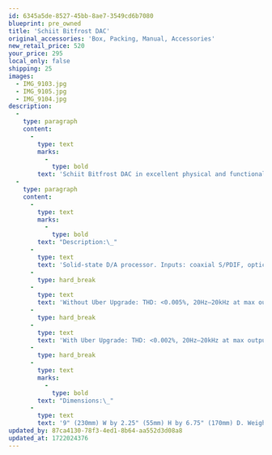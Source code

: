```yaml
---
id: 6345a5de-8527-45bb-8ae7-3549cd6b7080
blueprint: pre_owned
title: 'Schiit Bitfrost DAC'
original_accessories: 'Box, Packing, Manual, Accessories'
new_retail_price: 520
your_price: 295
local_only: false
shipping: 25
images:
  - IMG_9103.jpg
  - IMG_9105.jpg
  - IMG_9104.jpg
description:
  -
    type: paragraph
    content:
      -
        type: text
        marks:
          -
            type: bold
        text: 'Schiit Bitfrost DAC in excellent physical and functional condition with original box and packing. Unit sells as new for $520.00'
  -
    type: paragraph
    content:
      -
        type: text
        marks:
          -
            type: bold
        text: "Description:\_"
      -
        type: text
        text: 'Solid-state D/A processor. Inputs: coaxial S/PDIF, optical S/PDIF, USB (optional, included with review samples). Input capability: up to 24-bit/192kHz, all inputs. Input receiver, S/PDIF: Crystal Semiconductor CS8416. Input receiver, USB: C-Media CM6631A. D/A conversion IC: AKM4399. Output: RCA (single-ended). Output impedance: 75 ohms. Frequency response: 20Hz–20kHz, ±0.1dB; 2Hz–100kHz, –1dB. Maximum output: 2.0V RMS. Upgradability: separate, modular USB input card and DAC/analog card (both snap-in, replaceable). Power consumption: 12W.'
      -
        type: hard_break
      -
        type: text
        text: 'Without Uber Upgrade: THD: <0.005%, 20Hz–20kHz at max output. IMD: <0.007%, CCIR. Signal/noise: >106dB, ref. 2V RMS.'
      -
        type: hard_break
      -
        type: text
        text: 'With Uber Upgrade: THD: <0.002%, 20Hz–20kHz at max output. IMD: <0.002%, CCIR. Signal/noise: >110dB, ref. 2V RMS.'
      -
        type: hard_break
      -
        type: text
        marks:
          -
            type: bold
        text: "Dimensions:\_"
      -
        type: text
        text: '9" (230mm) W by 2.25" (55mm) H by 6.75" (170mm) D. Weight: 5 lbs (2.3kg).'
updated_by: 87ca4130-78f3-4ed1-8b64-aa552d3d08a8
updated_at: 1722024376
---
```

